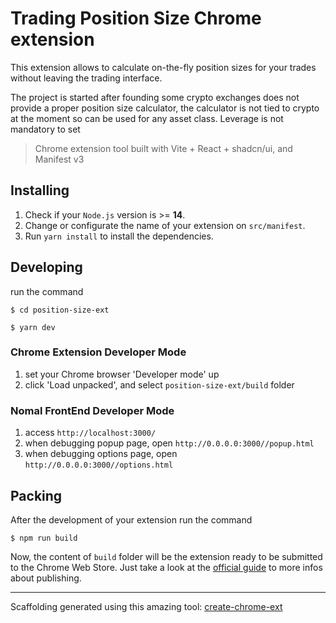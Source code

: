 # Trading Position Size Chrome extension

This extension allows to calculate on-the-fly position sizes for your trades without leaving the trading interface.

The project is started after founding some crypto exchanges does not provide a proper position size calculator, the calculator is not tied to crypto at the moment so can be used for any asset class. Leverage is not mandatory to set


> Chrome extension tool built with Vite + React + shadcn/ui, and Manifest v3

## Installing

1. Check if your `Node.js` version is >= **14**.
2. Change or configurate the name of your extension on `src/manifest`.
3. Run `yarn install` to install the dependencies.

## Developing

run the command

```shell
$ cd position-size-ext

$ yarn dev
```

### Chrome Extension Developer Mode

1. set your Chrome browser 'Developer mode' up
2. click 'Load unpacked', and select `position-size-ext/build` folder

### Nomal FrontEnd Developer Mode

1. access `http://localhost:3000/`
2. when debugging popup page, open `http://0.0.0.0:3000//popup.html`
3. when debugging options page, open `http://0.0.0.0:3000//options.html`

## Packing

After the development of your extension run the command

```shell
$ npm run build
```

Now, the content of `build` folder will be the extension ready to be submitted to the Chrome Web Store. Just take a look at the [official guide](https://developer.chrome.com/webstore/publish) to more infos about publishing.

---

 Scaffolding generated using this amazing tool: [create-chrome-ext](https://github.com/guocaoyi/create-chrome-ext)
